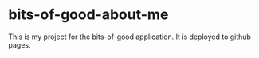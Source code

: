 # bits-of-good-about-me
This is my project for the bits-of-good application. It is deployed to github pages. 

